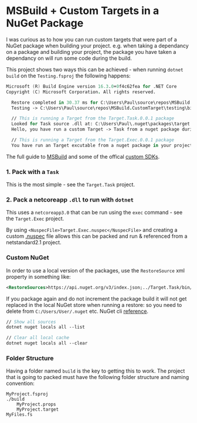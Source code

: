 # MSBuild + Custom Targets in a NuGet Package

I was curious as to how you can run custom targets that were part of a NuGet package when building your project. e.g. when taking a dependancy on a package and building your project, the package you have taken a dependancy on will run some code during the build.

This project shows two ways this can be achieved - when running `dotnet build` on the `Testing.fsproj` the following happens:

```fsharp
Microsoft (R) Build Engine version 16.3.0+0f4c62fea for .NET Core
Copyright (C) Microsoft Corporation. All rights reserved.

  Restore completed in 30.37 ms for C:\Users\Paul\source\repos\MSBuild.CustomTarget\testing\Testing.fsproj.
  Testing -> C:\Users\Paul\source\repos\MSBuild.CustomTarget\testing\bin\Debug\netcoreapp3.0\Testing.dll

  // This is running a Target from the Target.Task.0.0.1 package
  Looked for Task source .dll at: C:\Users\Paul\.nuget\packages\target.task\0.0.1\build\../lib/netstandard2.1/Target.Task.dll
  Hello, you have run a custom Target -> Task from a nuget package during your build in project named 'Testing'

  // This is running a Target from the Target.Exec.0.0.1 package
  You have run an Target excutable from a nuget package in your project 'Testing'
```
The full guide to [MSBuild](https://docs.microsoft.com/en-us/visualstudio/msbuild/msbuild?view=vs-2019) and some of the offical [custom SDKs](https://github.com/microsoft/MSBuildSdks).

### 1. Pack with a `Task`
This is the most simple - see the `Target.Task` project.

### 2. Pack a netcoreapp `.dll` to run with `dotnet`

This uses a `netcoreapp3.0` that can be run using the `exec` command - see the `Target.Exec` project.

By using `<NuspecFile>Target.Exec.nuspec</NuspecFile>` and creating a custom [.nuspec](https://docs.microsoft.com/en-us/nuget/reference/nuspec) file allows this can be packed and run & referenced from a netstandard2.1 project.

### Custom NuGet

In order to use a local version of the packages, use the `RestoreSource` xml property in something like:

```xml
<RestoreSources>https://api.nuget.org/v3/index.json;../Target.Task/bin/$(Config);../Target.Exec/bin/$(Config)</RestoreSources>
```

If you package again and do not increment the package build it will not get replaced in the local NuGet store when running a restore: so you need to delete from `C:/Users/User/.nuget` etc. NuGet cli [reference](https://docs.microsoft.com/en-us/nuget/reference/nuget-exe-cli-reference).

```fsharp
// Show all sources
dotnet nuget locals all --list

// Clear all local cache
dotnet nuget locals all --clear
```

### Folder Structure

Having a folder named `build` is the key to getting this to work. The project that is going to packed must have the following folder structure and naming convention:

```
MyProject.fsproj
./build
    MyProject.props
    MyProject.target
MyFiles.fs
```